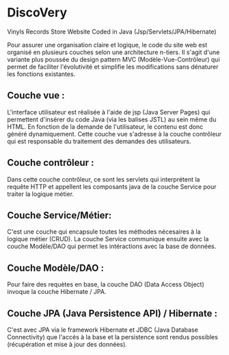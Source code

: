# DiscoVery
Vinyls Records Store Website Coded in Java (Jsp/Servlets/JPA/Hibernate)

Pour assurer une organisation claire et logique, le code du site web est organisé en plusieurs couches selon une architecture n-tiers. Il s'agit d'une variante plus poussée du design pattern MVC (Modèle-Vue-Contrôleur) qui permet de faciliter l'évolutivité et simplifie les modifications sans dénaturer les fonctions existantes.

Couche vue :
-----------
L'interface utilisateur est réalisée à l'aide de jsp (Java Server Pages) qui permettent d'insérer du code Java (via les balises JSTL) au sein même du HTML.
En fonction de la demande de l'utilisateur, le contenu est donc généré dynamiquement.
Cette couche vue s'adresse à la couche contrôleur qui est responsable du traitement des demandes des utilisateurs.

Couche contrôleur :
----------------
Dans cette couche contrôleur, ce sont les servlets qui interprétent la requête HTTP et appellent les composants java de la couche Service pour traiter la logique métier.

Couche Service/Métier:
---------------------
C'est une couche qui encapsule toutes les méthodes nécesaires à la logique métier (CRUD).
La couche Service communique ensuite avec la couche Modèle/DAO qui permet les intéractions avec la base de données.

Couche Modèle/DAO :
------------------
Pour faire des requètes en base, la couche DAO (Data Access Object) invoque la couche Hibernate / JPA.


Couche JPA (Java Persistence API) / Hibernate :
----------------------------------------------
C'est avec JPA via le framework Hibernate et JDBC (Java Database Connectivity) que l'accés à la base et la persistence sont rendus possibles (récupération et mise à jour des données).


